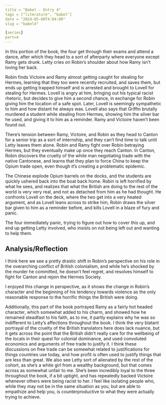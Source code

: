 ```yaml
---
title = "Babel - Entry 4"
tags = ["literature", "babel"]
date = "2024-05-08T4:04:00"
slug = "babel4"

[series]
part=4
---
```


In this portion of the book, the four get through their exams and attend a dance, after which they head to a sort of afterparty where everyone except Ramy gets drunk. Letty cries on Robin’s shoulder about how Ramy isn’t loving her back.

Robin finds Victoire and Ramy almost getting caught for stealing for Hermes, learning that they too were recently recruited, and saves them, but ends up getting trapped himself and is arrested and brought to Lovell for stealing for Hermes. Lovell is angry at him, bringing out his typical racist rhetoric, but decides to give him a second chance, in exchange for Robin giving him the location of a safe spot. Later, Lovell is seemingly sympathetic to him and how distant he always was. Lovell also says that Griffin brutally murdered a student while stealing from Hermes, showing him the silver bar he used, and giving it to him as a reminder. Ramy and Victoire haven’t been found out.

There’s tension between Ramy, Victoire, and Robin as they head to Canton for a senior trip as a sort of internship, and they can’t find time to talk until Letty leaves them alone. Robin and Ramy fight over Robin betraying Hermes, but they eventually make up once they reach Canton. In Canton, Robin discovers the cruelty of the white man negotiating trade with the native Cantonese, and learns that they plan to force China to keep the Opium trade open, even though it’s creating a problematic epidemic.

The Chinese explode Opium barrels on the docks, and the students are quickly ushered back into the boat back home. Robin is left horrified by what he sees, and realizes that what the British are doing to the rest of the world is very very real, and not as detached from him as he had thought. He confronts Lovell on the deck, where the two get into a very heated argument, and as Lovell leans across to strike him, Robin draws the silver bar given to him as a reminder before, and kills Lovell in a blaze of fury and panic.

The four immediately panic, trying to figure out how to cover this up, and end up getting Letty involved, who insists on not being left out and wanting to help them.

## Analysis/Reflection

I think here we see a pretty drastic shift in Robin’s perspective on his role in the overarching conflict of British colonialism, and while he’s shocked by the murder he committed, he doesn’t feel regret, and resolves himself to fight for Canton and rejoin the Hermes Society.

I enjoyed this change in perspective, as it shows the change in Robin’s character and the beginning of his tendency towards violence as the only reasonable response to the horrific things the British were doing.

Additionally, this part of the book portrayed Ramy as a fairly hot headed character, which somewhat added to his charm, and showed how he remained steadfast to his faith, as to me, it partly explains why he was so indifferent to Letty’s affections throughout the book. I think the very blatant portrayal of the cruelty of the British translators here does lack nuance, but it gets across the point that the British didn’t really care for the wellbeing of the locals in their quest for colonial dominance, and used convoluted economics and arguments of free trade to justify it. I think these discussions on free trade can be somewhat related to justifications for things countries use today, and how profit is often used to justify things that are less than great. We also see Letty sort of alienated by the rest of the cohort, as she’s a white girl from a wealthy background, but that comes across as somewhat unfair to me. She’s been incredibly loyal to the three throughout the book, if a bit uptight, and has repeatedly backed Victoire whenever others were being racist to her. I feel like isolating people who, while they may not be in the same situation as you, but are able to empathize and help you, is counterproductive to what they were actually trying to achieve.
